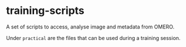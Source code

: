 # training-scripts
A set of scripts to access, analyse image and metadata from OMERO.

Under ``practical`` are the files that can be used during a training session.
